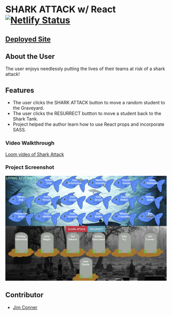 # SHARK ATTACK w/ React [![Netlify Status](https://api.netlify.com/api/v1/badges/a5bf664a-a982-45e1-a017-b9703b1c6a7c/deploy-status)](https://app.netlify.com/sites/jdc-shark-attack/deploys)
## [Deployed Site](https://jdc-shark-attack.netlify.app/)

## About the User 
The user enjoys needlessly putting the lives of their teams at risk of a shark attack!

## Features 
- The user clicks the SHARK ATTACK button to move a random student to the Graveyard.
- The user clicks the RESURRECT buttton to move a student back to the Shark Tank.
- Project helped the author learn how to use React props and incorporate SASS.

### Video Walkthrough
[Loom video of Shark Attack](https://www.loom.com/share/9ac3a1463b0b44659aa10379e9003d3a)


### Project Screenshot
![Shark Attack Screenshot](https://github.com/jim-conner/react-shark-attack/blob/main/SharkAttackScreenshot.jpg)

## Contributor
- [Jim Conner](https://github.com/jim-conner)
